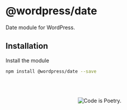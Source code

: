 # @wordpress/date

Date module for WordPress.

## Installation

Install the module

```bash
npm install @wordpress/date --save
```

<br/><br/><p align="center"><img src="https://s.w.org/style/images/codeispoetry.png?1" alt="Code is Poetry." /></p>
